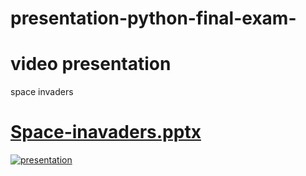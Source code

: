 # presentation-python-final-exam-
# video presentation
space invaders

# [Space-inavaders.pptx](https://github.com/Atanbaeva/presentation-python-final-exam-/files/5729407/Space-inavaders.pptx)

[![presentation](https://img.youtube.com/vi/IxDeKYk4H6Y/0.jpg)](https://www.youtube.com/watch?v=IxDeKYk4H6Y)




